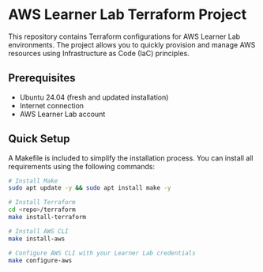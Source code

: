 # AWS Learner Lab Terraform Project

This repository contains Terraform configurations for AWS Learner Lab environments. The project allows you to quickly provision and manage AWS resources using Infrastructure as Code (IaC) principles.

## Prerequisites

- Ubuntu 24.04 (fresh and updated installation)
- Internet connection
- AWS Learner Lab account

## Quick Setup

A Makefile is included to simplify the installation process. You can install all requirements using the following commands:

```bash
# Install Make
sudo apt update -y && sudo apt install make -y

# Install Terraform
cd <repo>/terraform
make install-terraform

# Install AWS CLI
make install-aws

# Configure AWS CLI with your Learner Lab credentials
make configure-aws
```
